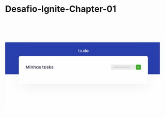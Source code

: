 # Desafio-Ignite-Chapter-01


<br/>
<br/>

<h1 align="center">
  <img src="./global/Desafio-Ignite-Chapter-01.gif" />
</h1>
